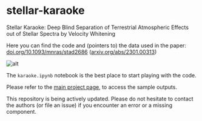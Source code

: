 # stellar-karaoke
Stellar Karaoke: Deep Blind Separation of Terrestrial Atmospheric Effects out of Stellar Spectra by Velocity Whitening

Here you can find the code and (pointers to) the data used in the paper: [doi.org/10.1093/mnras/stad2686](https://doi.org/10.1093/mnras/stad2686) ([arxiv.org/abs/2301.00313](https://arxiv.org/abs/2301.00313))

![alt](https://www.rawdataspeaks.org/wp-content/uploads/2023/09/Screenshot-from-2023-09-13-15-41-22.png "Stellar Karaoke")


<!--
If you use this code for research please cite:
    @article{sedaghat2023stellar,
      title={Stellar Karaoke: Deep blind separation of terrestrial atmospheric effects out of stellar spectra by velocity whitening},
      author={Sedaghat, Nima and Smart, Brianna M and Kalmbach, J Bryce and Howard, Erin L and Amindavar, Hamidreza},
      journal={Monthly Notices of the Royal Astronomical Society},
      pages={stad2686},
      year={2023},
      publisher={Oxford University Press}
    }
  
-->
The `karaoke.ipynb` notebook is the best place to start playing with the code.

Please refer to the [main project page](https://www.rawdataspeaks.com/projects/stellar-karaoke), to access the sample outputs.

This repository is being actively updated. Please do not hesitate to contact the authors (or file an issue) if you encounter an error or a missing component. 
